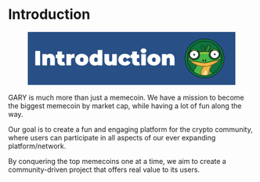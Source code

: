 # Introduction

<figure><img src=".gitbook/assets/intro.jpg" alt=""><figcaption></figcaption></figure>

GARY is much more than just a memecoin. We have a mission to become the biggest memecoin by market cap, while having a lot of fun along the way.&#x20;

Our goal is to create a fun and engaging platform for the crypto community, where users can participate in all aspects of our ever expanding platform/network.&#x20;

By conquering the top memecoins one at a time, we aim to create a community-driven project that offers real value to its users.
